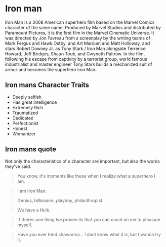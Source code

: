 # Iron man

Iron Man is a 2008 American superhero film based on the Marvel Comics character of the same name. Produced by Marvel Studios and distributed by Paramount Pictures, it is the first film in the Marvel Cinematic Universe. It was directed by Jon Favreau from a screenplay by the writing teams of Mark Fergus and Hawk Ostby, and Art Marcum and Matt Holloway, and stars Robert Downey Jr. as Tony Stark / Iron Man alongside Terrence Howard, Jeff Bridges, Shaun Toub, and Gwyneth Paltrow. In the film, following his escape from captivity by a terrorist group, world famous industrialist and master engineer Tony Stark builds a mechanized suit of armor and becomes the superhero Iron Man.

## Iron mans Character Traits

* Deeply selfish
* Has great intelligence
* Extremely Rich
* Traumatized
* Dedicated
* Perfectionist
* Honest
* Womanizer

## Iron mans quote

Not only the characteristics of a character are important, but also the words they've said. 

> You know, it's moments like these when I realize what a superhero I am.

> I am Iron Man.

> Genius, billionaire, playboy, philanthropist.

> We have a Hulk.

> If theres one thing Ive proven its that you can count on me to pleasure myself.

> Have you ever tried shawarma… I dont know what it is, but I wanna try it.